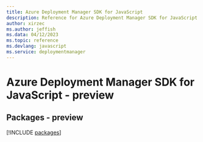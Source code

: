 ```yaml
---
title: Azure Deployment Manager SDK for JavaScript
description: Reference for Azure Deployment Manager SDK for JavaScript
author: xirzec
ms.author: jeffish
ms.data: 04/12/2023
ms.topic: reference
ms.devlang: javascript
ms.service: deploymentmanager
---
```

# Azure Deployment Manager SDK for JavaScript - preview
## Packages - preview
[!INCLUDE [packages](deployment-manager-index.md)]